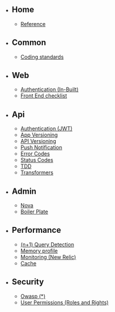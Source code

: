 - ## Home
    - [Reference](/docs/reference)
- ## Common
    - [Coding standards](/docs/coding-standards)
- ## Web
    - [Authentication (In-Built)](/docs/web-authentication)
    - [Front End checklist](/docs/frontend-checklist)
- ## Api
    - [Authentication (JWT)](/docs/authentication)
    - [App Versioning](/docs/app-versioning)
    - [API Versioning](/docs/api-versioning)
    - [Push Notification](/docs/push-notification)
    - [Error Codes](/docs/error-codes)
    - [Status Codes](/docs/status-codes)
    - [TDD](/docs/testing)
    - [Transformers](/docs/transformers)
- ## Admin
    - [Nova](/docs/nova)
    - [Boiler Plate](/docs/boiler-plate)
- ## Performance
    - [(n+1) Query Detection](/docs/query)
    - [Memory profile](/docs/optimisation)
    - [Monitoring (New Relic)](/docs/monitoring)
    - [Cache](/docs/cache)
- ## Security
    - [Owasp (*)](/docs/owasp)
    - [User Permissions (Roles and Rights)](/docs/permissions)
  
